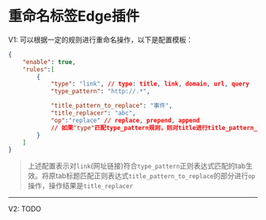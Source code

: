 # 重命名标签Edge插件
V1: 可以根据一定的规则进行重命名操作，以下是配置模板：
```json
{
    "enable": true,
    "rules":[
        {
            "type": "link", // type: title, link, domain, url, query
            "type_pattern": "http://.*",

            "title_pattern_to_replace": "事件", 
            "title_replacer": "abc",
            "op":"replace" // replace, prepend, append
            // 如果"type"匹配type_pattern规则，则对title进行title_pattern_to_replace正则替换replacer进行op操作
        }
    ]
}
```
> 上述配置表示对`link`(网址链接)符合`type_pattern`正则表达式匹配的tab生效。将原tab标题匹配正则表达式`title_pattern_to_replace`的部分进行`op`操作，操作结果是`title_replacer`

---

V2: TODO